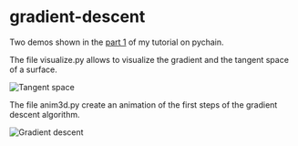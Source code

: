 # gradient-descent

Two demos shown in the [part 1](https://pvigier.github.io/2017/06/15/part1-computational-graphs.html) of my tutorial on pychain.

The file visualize.py allows to visualize the gradient and the tangent space of a surface.

![Tangent space](https://pvigier.github.io/media/img/part1/tangent_space.png)

The file anim3d.py create an animation of the first steps of the gradient descent algorithm.

![Gradient descent](https://pvigier.github.io/media/img/part1/gradient_descent.gif)
